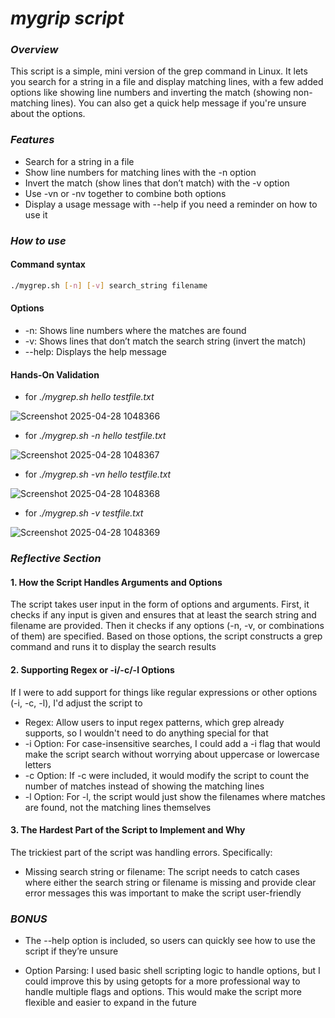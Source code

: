 # *mygrip script*


### *Overview*

This script is a simple, mini version of the grep command in Linux. It lets you search for a string in a file and display matching lines, with a few added options like showing line numbers and inverting the match (showing non-matching lines). You can also get a quick help message if you're unsure about the options.

### *Features* 

* Search for a string in a file
* Show line numbers for matching lines with the -n option
* Invert the match (show lines that don’t match) with the -v option
* Use -vn or -nv together to combine both options
* Display a usage message with --help if you need a reminder on how to use it

### *How to use*
#### Command syntax 
```bash
./mygrep.sh [-n] [-v] search_string filename
```

#### Options
* -n: Shows line numbers where the matches are found
* -v: Shows lines that don’t match the search string (invert the match)
* --help: Displays the help message

#### Hands-On Validation

* for *./mygrep.sh hello testfile.txt*
  
![Screenshot 2025-04-28 1048366](https://github.com/user-attachments/assets/172aa959-87d4-4211-8f0b-862df12f919f)

* for  *./mygrep.sh -n hello testfile.txt*

![Screenshot 2025-04-28 1048367](https://github.com/user-attachments/assets/d8239263-30d5-4d37-80b0-20df2f4d6252)

* for *./mygrep.sh -vn hello testfile.txt*

![Screenshot 2025-04-28 1048368](https://github.com/user-attachments/assets/ccb82e9e-6356-47d7-9225-c1bc10caf942)

* for *./mygrep.sh -v testfile.txt*

![Screenshot 2025-04-28 1048369](https://github.com/user-attachments/assets/f34de775-f018-42d8-9375-27bf06193951)


### *Reflective Section*
#### 1. How the Script Handles Arguments and Options
The script takes user input in the form of options and arguments. First, it checks if any input is given and ensures that at least the search string and filename are provided. Then it checks if any options (-n, -v, or combinations of them) are specified. Based on those options, the script constructs a grep command and runs it to display the search results

#### 2. Supporting Regex or -i/-c/-l Options
If I were to add support for things like regular expressions or other options (-i, -c, -l), I'd adjust the script to

* Regex: Allow users to input regex patterns, which grep already supports, so I wouldn't need to do anything special for that
* -i Option: For case-insensitive searches, I could add a -i flag that would make the script search without worrying about uppercase or lowercase letters
* -c Option: If -c were included, it would modify the script to count the number of matches instead of showing the matching lines
* -l Option: For -l, the script would just show the filenames where matches are found, not the matching lines themselves

#### 3. The Hardest Part of the Script to Implement and Why
The trickiest part of the script was handling errors. Specifically:

* Missing search string or filename: The script needs to catch cases where either the search string or filename is missing and provide clear error messages this was important to make the script user-friendly


### *BONUS*
* The --help option is included, so users can quickly see how to use the script if they’re unsure

* Option Parsing: I used basic shell scripting logic to handle options, but I could improve this by using getopts for a more professional way to handle multiple flags and options. This would make the script more flexible and easier to expand in the future













